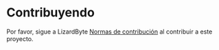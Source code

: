 # Contribuyendo

Por favor, sigue a LizardByte
[Normas de contribución](https://docs.lizardbyte.dev/latest/Developopers/contributing.html)
al contribuir a este proyecto.
